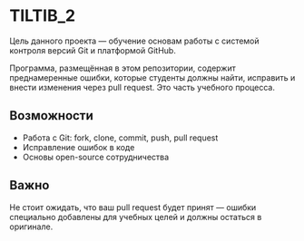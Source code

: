 # TILTIB_2

Цель данного проекта — обучение основам работы с системой контроля версий Git и платформой GitHub.

Программа, размещённая в этом репозитории, содержит преднамеренные ошибки, которые студенты должны найти, исправить и внести изменения через pull request. Это часть учебного процесса.

## Возможности

- Работа с Git: fork, clone, commit, push, pull request
- Исправление ошибок в коде
- Основы open-source сотрудничества

## Важно

Не стоит ожидать, что ваш pull request будет принят — ошибки специально добавлены для учебных целей и должны остаться в оригинале.
